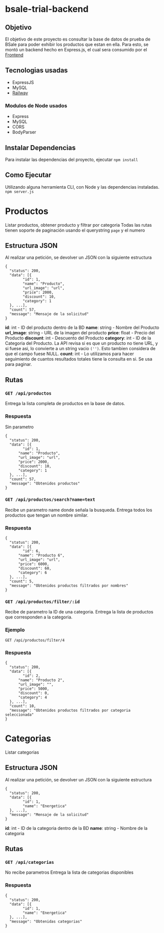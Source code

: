 # bsale-trial-backend
## Objetivo
El objetivo de este proyecto es consultar la base de datos de prueba de BSale para poder exhibir los productos que estan en ella. Para esto, se montó un backend hecho en Express.js, el cual sera consumido por el [Frontend](https://github.com/chocolatcat/bsale-trial-frontend)
## Tecnologias usadas
* ExpressJS
* MySQL
* [Railway](https://railway.app/)
### Modulos de Node usados
* Express
* MySQL
* CORS
* BodyParser
## Instalar Dependencias
Para instalar las dependencias del proyecto, ejecutar
`npm install`
## Como Ejecutar
Utilizando alguna herramienta CLI, con Node y las dependencias instaladas.
`npm server.js`
# Productos
Listar productos, obtener producto y filtrar por categoria
Todas las rutas tienen soporte de paginación usando el querystring `page` y el numero
## Estructura JSON
Al realizar una petición, se devolver un JSON con la siguiente estructura
```
{
  "status": 200,
  "data": [{
        "id": 1,
        "name": "Producto",
        "url_image": "url",
        "price": 2000,
        "discount": 10,
        "category": 1
  }, ...],
  "count": 57,
  "message": "Mensaje de la solicitud"
}
```
**id**: int - ID del producto dentro de la BD
**name**: string - Nombre del Producto
**url_image**: string - URL de la imagen del producto
**price**: float - Precio del Producto
**discount**: int - Descuento del Producto
**category**: int - ID de la Categoria del Producto.
La API revisa si es que un producto no tiene URL, y si fuese asi, lo convierte a un string vacio `('')`. Esto tambien considera de que el campo fuese NULL.
**count**: int - Lo utilizamos para hacer seguimiento de cuantos resultados totales tiene la consulta en si. Se usa para paginar.
## Rutas
### `GET /api/productos`
Entrega la lista completa de productos en la base de datos.
### Respuesta
Sin parametro
```
{
  "status": 200,
  "data": [{
    	"id": 1,
      "name": "Producto",
      "url_image": "url",
      "price": 2000,
      "discount": 10,
      "category": 1
  }, ...],
  "count": 57,
  "message": "Obtenidos productos"
}
```
### `GET /api/productos/search?name=text`
Recibe un parametro name donde señala la busqueda.
Entrega todos los productos que tengan un nombre similar.
### Respuesta
```
{
  "status": 200,
  "data": [{
    	"id": 6,
      "name": "Producto 6",
      "url_image": "url",
      "price": 6000,
      "discount": 60,
      "category": 6
  }, ...],
  "count": 5,
  "message": "Obtenidos productos filtrados por nombres"
}
```
### `GET /api/productos/filter/:id`
Recibe de parametro la ID de una categoria.
Entrega la lista de productos que corresponden a la categoria.
### Ejemplo
`GET /api/productos/filter/4`
### Respuesta
```
{
  "status": 200,
  "data": [{
    	"id": 2,
      "name": "Producto 2",
      "url_image": "",
      "price": 5000,
      "discount": 0,
      "category": 4
  }, ...],
  "count": 10,
  "message": "Obtenidos productos filtrados por categoria seleccionada"
}
```
# Categorias
Listar categorias
## Estructura JSON
Al realizar una petición, se devolver un JSON con la siguiente estructura
```
{
  "status": 200,
  "data": [{
    	"id": 1,
        "name": "Energetica"
  }, ...],
  "message": "Mensaje de la solicitud"
}
```
**id**: int - ID de la categoria dentro de la BD
**name**: string - Nombre de la categoria
## Rutas
### `GET /api/categorias`
No recibe parametros
Entrega la lista de categorias disponibles
### Respuesta
```
{
  "status": 200,
  "data": [{
    	"id": 1,
        "name": "Energetica"
  }, ...],
  "message": "Obtenidas categorias"
}
```
